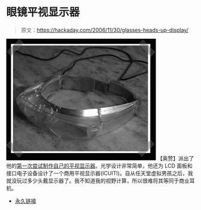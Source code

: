 # 眼镜平视显示器

> 原文：<https://hackaday.com/2006/11/30/glasses-heads-up-display/>

![](img/edebd88d2684cad7fb383bcf6f547c4a.png)
【奥赞】派出了他的[第一次尝试制作自己的平视显示器](http://students.creol.ucf.edu/ozan/eyeglass.html)。光学设计非常简单，他还为 LCD 面板和接口电子设备设计了一个商用平视显示器(ICUITI)。自从任天堂虚拟男孩之后，我就没玩过多少头戴显示器了。我不知道我的视野计算，所以很难将其等同于商业耳机。

*   [永久链接](http://students.creol.ucf.edu/ozan/eyeglass.html)